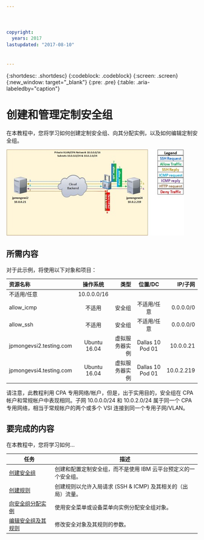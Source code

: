```yaml
---



copyright:
  years: 2017
lastupdated: "2017-08-10"


---
```


{:shortdesc: .shortdesc}
{:codeblock: .codeblock}
{:screen: .screen}
{:new_window: target="_blank"}
{:pre: .pre}
{:table: .aria-labeledby="caption"}

# 创建和管理定制安全组
在本教程中，您将学习如何创建定制安全组、向其分配实例，以及如何编辑定制安全组。 

![定制安全组](./images/goal.jpg)

## 所需内容
对于此示例，将使用以下对象和项目：

| 资源名称|操作系统|类型| 位置/DC | IP/子网|
|:------------- |:---------------:| -------------:| :---------------:| ---------------:|
| 不适用/任意| 10.0.0.0/16 |
| allow_icmp |不适用|安全组| 不适用/任意| 0.0.0.0/0 |
| allow_ssh |不适用|安全组| 不适用/任意| 0.0.0.0/0 |
|jpmongevsi2.testing.com | Ubuntu 16.04 | 虚拟服务器实例| Dallas 10 Pod 01 | 10.0.0.21 |	
|jpmongevsi4.testing.com | Ubuntu 16.04 | 虚拟服务器实例|	Dallas 10 Pod 01	| 10.0.2.219 |


请注意，此教程利用 CPA 专用网络/帐户，但是，出于实用目的，安全组在 CPA 帐户和常规帐户中表现相同。子网 10.0.0.0/24 和 10.0.2.0/24 属于同一个 CPA 专用网络，相当于常规帐户的两个或多个 VSI 连接到同一个专用子网/VLAN。


## 要完成的内容

在本教程中，您将学习如何...

任务|描述
------------- | -------------
[创建安全组](csg_create.html) |创建和配置定制安全组，而不是使用 IBM 云平台预定义的一个安全组。
[创建规则](csg_rule.html)  | 创建规则以允许入局请求 (SSH & ICMP) 及其相关的（出局）流量。
[向安全组分配实例](csg_assign_instances.html) | 使用安全菜单或设备菜单向实例分配安全组对象。
[编辑安全组及其规则](csg_edit.html) |修改安全对象及其规则的参数。
